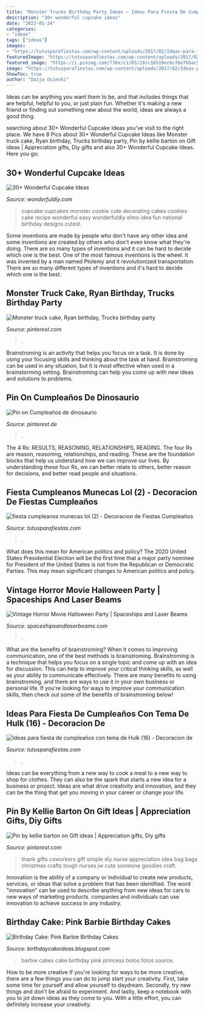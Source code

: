 ```yaml
---
title: "Monster Trucks Birthday Party Ideas ~ Ideas Para Fiesta De Cumpleaños Con Tema De Hulk (16)"
description: "30+ wonderful cupcake ideas"
date: "2023-01-24"
categories:
- "ideas"
tags: ["ideas"]
images:
- "https://tutusparafiestas.com/wp-content/uploads/2017/02/Ideas-para-fiesta-de-cumpleaños-con-tema-de-Hulk-16.jpg"
featuredImage: "https://tutusparafiestas.com/wp-content/uploads/2017/02/Ideas-para-fiesta-de-cumpleaños-con-tema-de-Hulk-16.jpg"
featured_image: "https://i.pinimg.com/736x/c1/65/19/c16519ec6cf6e7bbac59e8d0406e92ff--good-ideas-cute-ideas.jpg"
image: "https://tutusparafiestas.com/wp-content/uploads/2017/02/Ideas-para-fiesta-de-cumpleaños-con-tema-de-Hulk-16.jpg"
ShowToc: true
author: "Daija Osinski"
---
```



Ideas can be anything you want them to be, and that includes things that are helpful, helpful to you, or just plain fun. Whether it's making a new friend or finding out something new about the world, ideas are always a good thing.

	

		
searching about 30+ Wonderful Cupcake Ideas you've visit to the right place. We have 8 Pics about 30+ Wonderful Cupcake Ideas like Monster truck cake, Ryan birthday, Trucks birthday party, Pin by kellie barton on Gift ideas | Appreciation gifts, Diy gifts and also 30+ Wonderful Cupcake Ideas. Here you go:
		
    
## 30+ Wonderful Cupcake Ideas

<img loading=lazy src="http://cdn.wonderfuldiy.com/wp-content/uploads/2014/10/cupcake-idea-17.jpg" onerror="this.onerror=null;this.src='https://tse4.mm.bing.net/th?id=OIP.36xV0xGq6SsBWIgt8LJ_pgHaLJ&amp;pid=15.1';" alt="30+ Wonderful Cupcake Ideas">

_Source: wonderfuldiy.com_

>cupcake cupcakes monster cookie cute decorating cakes cookies cake recipe wonderful easy wonderfuldiy elmo idea fun national birthday designs cutest. 

	

Some inventions are made by people who don't have any other idea and some inventions are created by others who don't even know what they're doing. There are so many types of inventions and it can be hard to decide which one is the best. One of the most famous inventions is the wheel. It was invented by a man named Ptolemy and it revolutionized transportation. There are so many different types of inventions and it's hard to decide which one is the best.

    
## Monster Truck Cake, Ryan Birthday, Trucks Birthday Party

<img loading=lazy src="https://i.pinimg.com/originals/e5/87/59/e58759dcda7ba0da7600a06db2d6d407.jpg" onerror="this.onerror=null;this.src='https://tse2.mm.bing.net/th?id=OIP.c3p-aKxDy7Zl662l1BYzEgHaJ4&amp;pid=15.1';" alt="Monster truck cake, Ryan birthday, Trucks birthday party">

_Source: pinterest.com_

>. 

	

Brainstroming is an activity that helps you focus on a task. It is done by using your focusing skills and thinking about the task at hand. Brainstroming can be used in any situation, but it is most effective when used in a brainstorming setting. Brainstroming can help you come up with new ideas and solutions to problems.

    
## Pin On Cumpleaños De Dinosaurio

<img loading=lazy src="https://i.pinimg.com/736x/ac/6f/14/ac6f1470fb9ee728afedae815cf0d9f9--godzilla.jpg" onerror="this.onerror=null;this.src='https://tse3.mm.bing.net/th?id=OIP.GhFjXwtSeiR_1zvaQQpxfgHaJ3&amp;pid=15.1';" alt="Pin on Cumpleaños de dinosaurio">

_Source: pinterest.de_

>. 

	

The 4 Rs: RESULTS, REASONING, RELATIONSHIPS, READING.
The four Rs are reason, reasoning, relationships, and reading. These are the foundation blocks that help us understand how we can improve our lives. By understanding these four Rs, we can better relate to others, better reason for decisions, and better read people and situations.

    
## Fiesta Cumpleanos Munecas Lol (2) - Decoracion De Fiestas Cumpleaños

<img loading=lazy src="https://tutusparafiestas.com/wp-content/uploads/2018/01/fiesta-cumpleanos-munecas-lol-2.jpg" onerror="this.onerror=null;this.src='https://tse3.mm.bing.net/th?id=OIP._vs8llABs0fPvP_GE1r0OgHaLG&amp;pid=15.1';" alt="fiesta cumpleanos munecas lol (2) - Decoracion de Fiestas Cumpleaños">

_Source: tutusparafiestas.com_

>. 

	

What does this mean for American politics and policy?
The 2020 United States Presidential Election will be the first time that a major party nominee for President of the United States is not from the Republican or Democratic Parties. This may mean significant changes to American politics and policy.

    
## Vintage Horror Movie Halloween Party | Spaceships And Laser Beams

<img loading=lazy src="http://spaceshipsandlaserbeams.com/wp-content/uploads/2015/09/vintage-horror-movie-halloween-party-ideas.jpg" onerror="this.onerror=null;this.src='https://tse2.mm.bing.net/th?id=OIP.DjDPiVyVOUozTWMuUfLQPQHaLZ&amp;pid=15.1';" alt="Vintage Horror Movie Halloween Party | Spaceships and Laser Beams">

_Source: spaceshipsandlaserbeams.com_

>. 

	

What are the benefits of brainstroming?
When it comes to improving communication, one of the best methods is brainstroming. Brainstroming is a technique that helps you focus on a single topic and come up with an idea for discussion. This can help to improve your critical thinking skills, as well as your ability to communicate effectively. There are many benefits to using brainstroming, and there are ways to use it in your own business or personal life. If you're looking for ways to improve your communication skills, then check out some of the benefits of brainstroming below!

    
## Ideas Para Fiesta De Cumpleaños Con Tema De Hulk (16) - Decoracion De

<img loading=lazy src="https://tutusparafiestas.com/wp-content/uploads/2017/02/Ideas-para-fiesta-de-cumpleaños-con-tema-de-Hulk-16.jpg" onerror="this.onerror=null;this.src='https://tse3.mm.bing.net/th?id=OIP.9wxVLcT-IoJl8FLlcJiTtQHaJ4&amp;pid=15.1';" alt="Ideas para fiesta de cumpleaños con tema de Hulk (16) - Decoracion de">

_Source: tutusparafiestas.com_

>. 

	

Ideas can be everything from a new way to cook a meal to a new way to shop for clothes. They can also be the spark that starts a new idea for a business or project. Ideas are what drive creativity and innovation, and they can be the thing that get you moving in your career or change your life.

    
## Pin By Kellie Barton On Gift Ideas | Appreciation Gifts, Diy Gifts

<img loading=lazy src="https://i.pinimg.com/736x/c1/65/19/c16519ec6cf6e7bbac59e8d0406e92ff--good-ideas-cute-ideas.jpg" onerror="this.onerror=null;this.src='https://tse4.mm.bing.net/th?id=OIP.MQj77x40StWXFk4x1fS4cAHaLH&amp;pid=15.1';" alt="Pin by kellie barton on Gift ideas | Appreciation gifts, Diy gifts">

_Source: pinterest.com_

>thank gifts coworkers gift simple diy nurse appreciation idea bag bags christmas crafts tough nurses jw cute someone goodies craft. 

	

Innovation is the ability of a company or individual to create new products, services, or ideas that solve a problem that has been identified. The word "innovation" can be used to describe anything from new ideas for cars to new ways of marketing products. companies and individuals can use innovation to achieve success in any industry.

    
## Birthday Cake: Pink Barbie Birthday Cakes

<img loading=lazy src="http://1.bp.blogspot.com/-X9N06yIa9yg/TWGtyyfHiZI/AAAAAAAAC8g/Ds6W8UgkLco/s1600/pink-barbie-birhtday-cake.jpg" onerror="this.onerror=null;this.src='https://tse1.mm.bing.net/th?id=OIP.9S-yB5Oj2gQmrnpufPC47wAAAA&amp;pid=15.1';" alt="Birthday Cake: Pink Barbie Birthday Cakes">

_Source: birthdaycakeideas.blogspot.com_

>barbie cakes cake birthday pink princess bolos fotos source. 

	

How to be more creative
If you're looking for ways to be more creative, there are a few things you can do to jump start your creativity. First, take some time for yourself and allow yourself to daydream. Secondly, try new things and don't be afraid to experiment. And lastly, keep a notebook with you to jot down ideas as they come to you. With a little effort, you can definitely increase your creativity.

